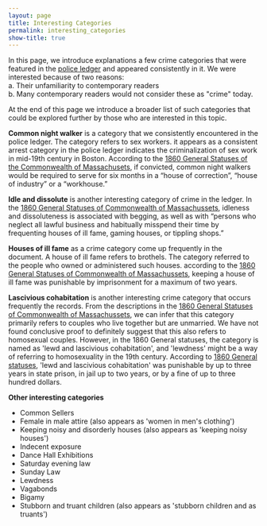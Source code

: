 ```yaml
---
layout: page
title: Interesting Categories
permalink: interesting_categories
show-title: true
---
```


In this page, we introduce explanations a few crime categories that were featured in the [police ledger](https://library.bc.edu/iiif/view/MS2004_069_47581) and appeared consistently in it. We were interested because of two reasons: 
<br> a. Their unfamiliarity to contemporary readers
<br> b. Many contemporary readers would not consider these as "crime" today.
  
At the end of this page we introduce a broader list of such categories that could be explored further by those who are interested in this topic. 

**Common night walker** is a category that we consistently encountered in the police ledger. The category refers to sex workers. it appears as a consistent arrest category in the police ledger indicates the criminalization of sex work in mid-19th century in Boston. According to the [1860 General Statuses of the Commonwealth of Massachusets](https://archive.org/details/generalstatuteso1860mass/page/820/mode/2up), if convicted, common night walkers would be required to serve for six months in a “house of correction”, “house of industry” or a “workhouse.”

**Idle and dissolute** is another interesting category of crime in the ledger. In the [1860 General Statuses of Commonwealth of Massachussets](https://archive.org/details/generalstatuteso1860mass/page/818/mode/2up), idleness and dissoluteness is associated with begging, as well as with “persons who neglect all lawful business and habitually misspend their time by frequenting houses of ill fame, gaming houses, or tippling shops.”

**Houses of ill fame** as a crime category come up frequently in the document. A house of ill fame refers to brothels. The category referred to the people who owned or administered such houses. according to the [1860 General Statuses of Commonwealth of Massachussets](https://archive.org/details/generalstatuteso1860mass/page/818/mode/2up), keeping a house of ill fame was punishable by imprisonment for a maximum of two years. 

**Lascivious cohabitation** is another interesting crime category that occurs frequently the records. From the descriptions in the [1860 General Statuses of Commonwealth of Massachussets](https://archive.org/details/generalstatuteso1860mass/page/818/mode/2up), we can infer that this category primarily refers to couples who live together but are unmarried. We have not found conclusive proof to definitely suggest that this also refers to homosexual couples. However, in the 1860 General statuses, the category is named as 'lewd and lascivious cohabitation', and  'lewdness' might be a way of referring to homosexuality in the 19th century. According to [1860 General statuses](https://archive.org/details/generalstatuteso1860mass/page/818/mode/2up), 'lewd and lascivious cohabitation' was punishable by up to three years in state prison, in jail up to two years, or by a fine of up to three hundred dollars. 

**Other interesting categories**

- Common Sellers
- Female in male attire (also appears as 'women in men's clothing')
- Keeping noisy and disorderly houses (also appears as 'keeping noisy houses')
- Indecent exposure
- Dance Hall Exhibitions
- Saturday evening law
- Sunday Law
- Lewdness
- Vagabonds
- Bigamy
- Stubborn and truant children (also appears as 'stubborn children and as truants')
